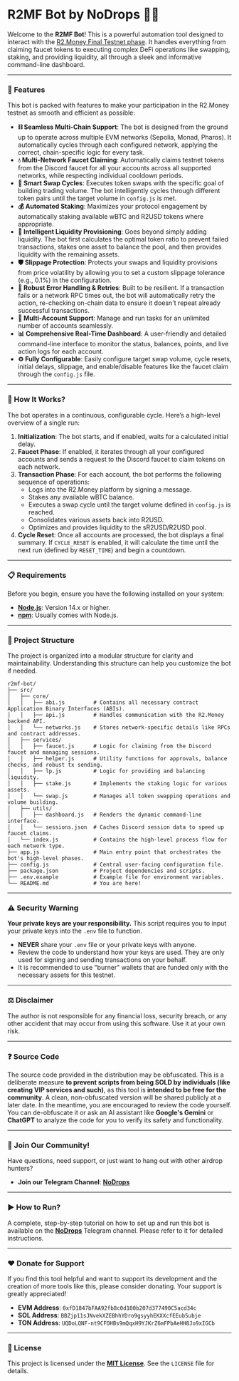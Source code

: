 # R2MF Bot by NoDrops 🤖✨

Welcome to the **R2MF Bot**! This is a powerful automation tool designed to interact with the [R2.Money Final Testnet phase](https://www.r2.money/?code=PWNLN). It handles everything from claiming faucet tokens to executing complex DeFi operations like swapping, staking, and providing liquidity, all through a sleek and informative command-line dashboard.

-----

### 🚀 Features

This bot is packed with features to make your participation in the R2.Money testnet as smooth and efficient as possible:

  * **⛓️ Seamless Multi-Chain Support**: The bot is designed from the ground up to operate across multiple EVM networks (Sepolia, Monad, Pharos). It automatically cycles through each configured network, applying the correct, chain-specific logic for every task.
  * **💧 Multi-Network Faucet Claiming**: Automatically claims testnet tokens from the Discord faucet for all your accounts across all supported networks, while respecting individual cooldown periods.
  * **🔄 Smart Swap Cycles**: Executes token swaps with the specific goal of building trading volume. The bot intelligently cycles through different token pairs until the target volume in `config.js` is met.
  * **💰 Automated Staking**: Maximizes your protocol engagement by automatically staking available wBTC and R2USD tokens where appropriate.
  * **🌊 Intelligent Liquidity Provisioning**: Goes beyond simply adding liquidity. The bot first calculates the optimal token ratio to prevent failed transactions, stakes one asset to balance the pool, and then provides liquidity with the remaining assets.
  * **🛡️ Slippage Protection**: Protects your swaps and liquidity provisions from price volatility by allowing you to set a custom slippage tolerance (e.g., 0.1%) in the configuration.
  * **💪 Robust Error Handling & Retries**: Built to be resilient. If a transaction fails or a network RPC times out, the bot will automatically retry the action, re-checking on-chain data to ensure it doesn't repeat already successful transactions.
  * **👥 Multi-Account Support**: Manage and run tasks for an unlimited number of accounts seamlessly.
  * **📊 Comprehensive Real-Time Dashboard**: A user-friendly and detailed command-line interface to monitor the status, balances, points, and live action logs for each account.
  * **⚙️ Fully Configurable**: Easily configure target swap volume, cycle resets, initial delays, slippage, and enable/disable features like the faucet claim through the `config.js` file.

-----

### 🤔 How It Works?

The bot operates in a continuous, configurable cycle. Here’s a high-level overview of a single run:

1.  **Initialization**: The bot starts, and if enabled, waits for a calculated initial delay.
2.  **Faucet Phase**: If enabled, it iterates through all your configured accounts and sends a request to the Discord faucet to claim tokens on each network.
3.  **Transaction Phase**: For each account, the bot performs the following sequence of operations:
      * Logs into the R2.Money platform by signing a message.
      * Stakes any available wBTC balance.
      * Executes a swap cycle until the target volume defined in `config.js` is reached.
      * Consolidates various assets back into R2USD.
      * Optimizes and provides liquidity to the sR2USD/R2USD pool.
4.  **Cycle Reset**: Once all accounts are processed, the bot displays a final summary. If `CYCLE_RESET` is enabled, it will calculate the time until the next run (defined by `RESET_TIME`) and begin a countdown.

-----

### 📋 Requirements

Before you begin, ensure you have the following installed on your system:

  * **[Node.js](https://nodejs.org/)**: Version 14.x or higher.
  * **[npm](https://www.npmjs.com/)**: Usually comes with Node.js.

-----

### 📁 Project Structure

The project is organized into a modular structure for clarity and maintainability. Understanding this structure can help you customize the bot if needed.

```
r2mf-bot/
├── src/
│   ├── core/
│   │   ├── abi.js         # Contains all necessary contract Application Binary Interfaces (ABIs).
│   │   ├── api.js         # Handles communication with the R2.Money backend API.
│   │   └── networks.js    # Stores network-specific details like RPCs and contract addresses.
│   ├── services/
│   │   ├── faucet.js      # Logic for claiming from the Discord faucet and managing sessions.
│   │   ├── helper.js      # Utility functions for approvals, balance checks, and robust tx sending.
│   │   ├── lp.js          # Logic for providing and balancing liquidity.
│   │   ├── stake.js       # Implements the staking logic for various assets.
│   │   └── swap.js        # Manages all token swapping operations and volume building.
│   ├── utils/
│   │   ├── dashboard.js   # Renders the dynamic command-line interface.
│   │   └── sessions.json  # Caches Discord session data to speed up faucet claims.
│   └── index.js           # Contains the high-level process flow for each network type.
├── app.js                 # Main entry point that orchestrates the bot's high-level phases.
├── config.js              # Central user-facing configuration file.
├── package.json           # Project dependencies and scripts.
├── .env.example           # Example file for environment variables.
└── README.md              # You are here!
```

-----

### ⚠️ Security Warning

**Your private keys are your responsibility.** This script requires you to input your private keys into the `.env` file to function.

  * **NEVER** share your `.env` file or your private keys with anyone.
  * Review the code to understand how your keys are used. They are only used for signing and sending transactions on your behalf.
  * It is recommended to use "burner" wallets that are funded only with the necessary assets for this testnet.

-----

### ⚖️ Disclaimer

The author is not responsible for any financial loss, security breach, or any other accident that may occur from using this software. Use it at your own risk.

-----

### ❓ Source Code

The source code provided in the distribution may be obfuscated. This is a deliberate measure **to prevent scripts from being SOLD by individuals (like creating VIP services and such)**, as this tool is **intended to be free for the community**. A clean, non-obfuscated version will be shared publicly at a later date. In the meantime, you are encouraged to review the code yourself. You can de-obfuscate it or ask an AI assistant like **Google's Gemini** or **ChatGPT** to analyze the code for you to verify its safety and functionality.

-----

### 📣 Join Our Community!

Have questions, need support, or just want to hang out with other airdrop hunters?

  * **Join our Telegram Channel**: [**NoDrops**](https://t.me/NoDrops)

-----

### ▶️ How to Run?

A complete, step-by-step tutorial on how to set up and run this bot is available on the [**NoDrops**](https://t.me/NoDrops) Telegram channel. Please refer to it for detailed instructions.

-----

### ❤️ Donate for Support

If you find this tool helpful and want to support its development and the creation of more tools like this, please consider donating. Your support is greatly appreciated!

  * **EVM Address**: `0xfD1847bFAA92fb8c0d100b207d377490C5acd34c`
  * **SOL Address**: `BBZjp11sJNvekXZEBhhYDro9gsyyhEKXXcfEEub5ubje`
  * **TON Address**: `UQDoLQNF-nt9CFOHBs9mQqxH9YJKrZ6mFPbAeHH8Jo9xIGCb`

-----

### 📄 License

This project is licensed under the [**MIT License**](https://github.com/itsnodrops/r2mf-bot/blob/main/LICENSE). See the `LICENSE` file for details.
